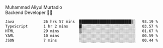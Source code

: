 Muhammad Aliyul Murtadlo
<br>
Backend Developer 👨‍💻
<br>
<!--START_SECTION:waka-->

```txt
Java             26 hrs 57 mins  ███████████████████████▒░   93.19 %
TypeScript       1 hr 2 mins     █░░░░░░░░░░░░░░░░░░░░░░░░   03.57 %
HTML             29 mins         ▒░░░░░░░░░░░░░░░░░░░░░░░░   01.67 %
YAML             10 mins         ░░░░░░░░░░░░░░░░░░░░░░░░░   00.59 %
JSON             7 mins          ░░░░░░░░░░░░░░░░░░░░░░░░░   00.44 %
```

<!--END_SECTION:waka-->
